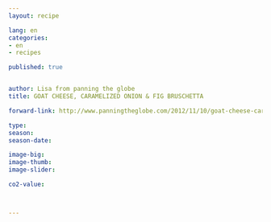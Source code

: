 ```yaml
---
layout: recipe

lang: en
categories:
- en
- recipes

published: true


author: Lisa from panning the globe
title: GOAT CHEESE, CARAMELIZED ONION & FIG BRUSCHETTA

forward-link: http://www.panningtheglobe.com/2012/11/10/goat-cheese-caramelized-onion-fig-bruschetta/

type: 
season: 
season-date:  

image-big: 
image-thumb: 
image-slider: 

co2-value: 



---
```

